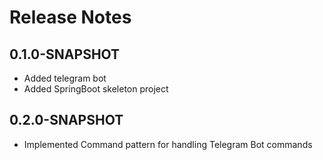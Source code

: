 # Release Notes

## 0.1.0-SNAPSHOT

* Added telegram bot
* Added SpringBoot skeleton project

## 0.2.0-SNAPSHOT

* Implemented Command pattern for handling Telegram Bot commands